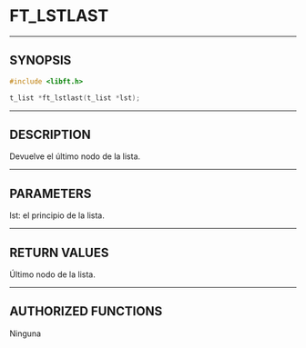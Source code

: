 # FT_LSTLAST

---

## SYNOPSIS

```c
#include <libft.h>

t_list *ft_lstlast(t_list *lst);
```

---

## DESCRIPTION

Devuelve el último nodo de la lista.

---

## PARAMETERS

lst: el principio de la lista.

---

## RETURN VALUES

Último nodo de la lista.

---

## AUTHORIZED FUNCTIONS

Ninguna